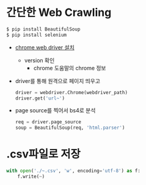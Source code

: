 # 간단한 Web Crawling

```bash
$ pip install BeautifulSoup
$ pip install selenium
```

- [chrome web driver 설치](<https://sites.google.com/a/chromium.org/chromedriver/downloads>)
  - version 확인
    - chrome 도움말의 chrome 정보

- driver를 통해 원격으로 페이지 띄우고

  ```python
  driver = webdriver.Chrome(webdriver_path)
  driver.get('url~')
  ```

- page source를 찍어서 bs4로 분석

  ```python
  req = driver.page_source
  soup = BeautifulSoup(req, 'html.parser')
  ```

# .csv파일로 저장

```python
with open('./~.csv', 'w', encoding='utf-8') as f:
    f.write(~)
```

